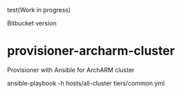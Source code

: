 test(Work in progress)

Bitbucket version

# provisioner-archarm-cluster
Provisioner with Ansible for ArchARM cluster

ansible-playbook -h hosts/all-cluster tiers/common.yml
